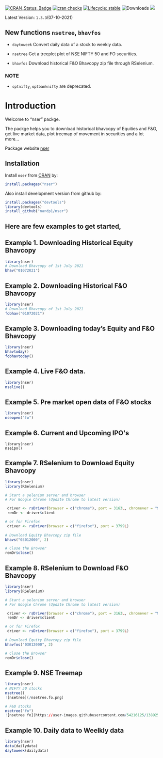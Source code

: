 
<!-- README.md is generated from README.Rmd. Please edit that file -->

<!-- badges: start -->

[![CRAN\_Status\_Badge](https://www.r-pkg.org/badges/version/nser)](https://cran.r-project.org/package=nser)
[![cran
checks](https://cranchecks.info/badges/summary/nser)](https://cran.r-project.org/web/checks/check_results_nser.html)
[![Lifecycle:
stable](https://img.shields.io/badge/lifecycle-stable-brightgreen.svg)](https://lifecycle.r-lib.org/articles/stages.html#stable-1)
![Downloads](http://cranlogs.r-pkg.org/badges/nser)
[![](https://cranlogs.r-pkg.org/badges/grand-total/nser)](https://cran.r-project.org/package=nser)
<!-- badges: end -->

Latest Version: `1.3.3`(07-10-2021)


## New functions `nsetree`, `bhavfos`

* `daytoweek` Convert daily data of a stock to weekly data.

* `nsetree` Get a treeplot plot of NSE NIFTY 50 and FO securities. 

* `bhavfos` Download historical F&O Bhavcopy zip file through RSelenium. 

### NOTE 
* `optnifty`, `optbanknifty` are deprecated.


# Introduction

Welcome to “nser” packge. 

The packge helps you to download historical bhavcopy of Equities and F&O, get live market data, plot treemap of movement in securities and a lot more...


Package website [nser](https://nandp1.github.io/nser/)

## Installation

Install `nser` from [CRAN](https://cloud.r-project.org/web/packages/nser/index.html) by:

``` r
install.packages("nser")
```

Also install development version from github by:

``` r
install.packages("devtools")
library(devtools)
install_github("nandp1/nser")
```
## Here are few examples to get started, 

## Example 1. Downloading Historical Equity Bhavcopy

``` r
library(nser)
# Download Bhavcopy of 1st July 2021
bhav("01072021")
```

## Example 2. Downloading Historical F\&O Bhavcopy

``` r
library(nser)
# Download Bhavcopy of 1st July 2021
fobhav("01072021")
```

## Example 3. Downloading today’s Equity and F\&O Bhavcopy

``` r
library(nser)
bhavtoday()
fobhavtoday()
```


## Example 4. Live F&O data.
``` r
library(nser)
nselive()
```

## Example 5. Pre market open data of F&O stocks
``` r
library(nser)
nseopen("fo")
```

## Example 6. Current and Upcoming IPO's
``` {r example}
library(nser)
nseipo()
```

## Example 7. RSelenium to Download Equity Bhavcopy
``` r
library(nser)
library(RSelenium)

# Start a selenium server and browser
# For Google Chrome (Update Chrome to latest version)

 driver <- rsDriver(browser = c("chrome"), port = 3163L, chromever = "91.0.4472.101")
 remDr <- driver$client

# or for Firefox
 driver <- rsDriver(browser = c("firefox"), port = 3799L)
 
# Download Equity Bhavcopy zip file
bhavs("03012000", 2)

# Close the Browser
remDr$close()

```

## Example 8. RSelenium to Download F&O Bhavcopy
``` r
library(nser)
library(RSelenium)

# Start a selenium server and browser
# For Google Chrome (Update Chrome to latest version)

 driver <- rsDriver(browser = c("chrome"), port = 3163L, chromever = "91.0.4472.101")
 remDr <- driver$client

# or for Firefox
 driver <- rsDriver(browser = c("firefox"), port = 3799L)
 
# Download Equity Bhavcopy zip file
bhavfos("03012000", 2)

# Close the Browser
remDr$close()

```

## Example 9. NSE Treemap 
``` r 
library(nser)
# NIFTY 50 stocks
nsetree()
![nsetree](/nsetree.fo.png)

# F&O stocks
nsetree("fo")
![nsetree fo](https://user-images.githubusercontent.com/54216125/138925140-2d116a76-c887-42aa-8f60-94c00a7d22c8.png)

```

## Example 10. Daily data to Weelkly data
``` r 
library(nser)
data(dailydata)
daytoweek(dailydata)
```


